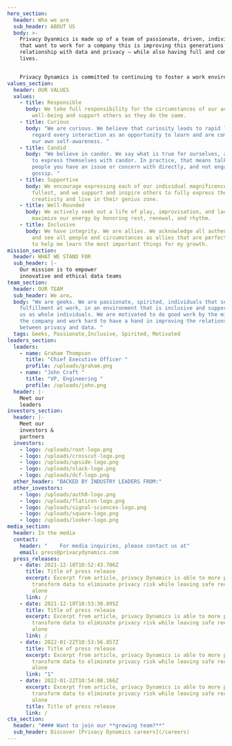 ```yaml
---
hero_section:
  header: Who we are
  sub_header: ABOUT US
  body: >-
    Privacy Dyanmics is made up of a team of passionate, driven, individuals
    that want to work for a company this is improving this generations’
    relationship with data and privacy — while also having full and complete
    lives. 


    Privacy Dynamics is committed to continuing to foster a work environment that brings out the best in every one of our employees.
values_section:
  header: OUR VALUES
  values:
    - title: Responsible
      body: We take full responsibility for the circumstances of our actions and
        well-being and support others as they do the same.
    - title: Curious
      body: "We are curious. We believe that curiosity leads to rapid learning. We
        regard every interaction as an opportunity to learn and are committed to
        our own self-awareness. "
    - title: Candid
      body: "We believe in candor. We say what is true for ourselves, and allow others
        to express themselves with candor. In practice, that means talking to
        people you have an issue or concern with directly, and not engaging in
        gossip. "
    - title: Supportive
      body: We encourage expressing each of our individual magnificence to the
        fullest, and we support and inspire others to fully express their
        creativity and live in their genius zone.
    - title: Well-Rounded
      body: We actively seek out a life of play, improvisation, and laughter. We
        maximize our energy by honoring rest, renewal, and rhythm.
    - title: Inclusive
      body: We have integrity. We are allies. We acknowledge all authentic feelings,
        and see all people and circumstances as allies that are perfectly suited
        to help me learn the most important things for my growth.
mission_section:
  header: WHAT WE STAND FOR
  sub_header: |-
    Our mission is to empower 
    innovative and ethical data teams 
team_section:
  header: OUR TEAM
  sub_header: We are…
  body: "We are geeks. We are passionate, spirited, individuals that seek
    fulfillment at work, in an environment that is inclusive and supportive of
    us as whole individuals. We are motivated to do good work by the mission of
    the company and work hard to have a hand in improving the relationship
    between privacy and data. "
  tags: Geeks, Passionate,Inclusive, Spirited, Motivated
leaders_section:
  leaders:
    - name: Graham Thompson
      title: "Chief Executive Officer "
      profile: /uploads/graham.png
    - name: "John Craft "
      title: "VP, Engineering "
      profile: /uploads/john.png
  header: |-
    Meet our 
    leaders
investors_section:
  header: |-
    Meet our 
    investors & 
    partners
  investors:
    - logo: /uploads/root-logo.png
    - logo: /uploads/crosscut-logo.png
    - logo: /uploads/upside-logo.png
    - logo: /uploads/slack-logo.png
    - logo: /uploads/dcf-logo.png
  other_header: "BACKED BY INDUSTRY LEADERS FROM:"
  other_investors:
    - logo: /uploads/auth0-logo.png
    - logo: /uploads/flatiron-logo.png
    - logo: /uploads/signal-sciences-logo.png
    - logo: /uploads/square-logo.png
    - logo: /uploads/looker-logo.png
media_section:
  header: In the media
  contact:
    header: "    For media inquiries, please contact us at"
    email: press@privacydynamics.com
  press_releases:
    - date: 2021-12-10T10:52:43.706Z
      title: Title of press release
      excerpt: Excerpt from article, privacy Dynamics is able to more precisely
        transform data to eliminate privacy risk while leaving safe records
        alone
      link: /
    - date: 2021-12-10T10:53:30.895Z
      title: Title of press release
      excerpt: Excerpt from article, privacy Dynamics is able to more precisely
        transform data to eliminate privacy risk while leaving safe records
        alone
      link: /
    - date: 2022-01-22T10:53:56.857Z
      title: Title of press release
      excerpt: Excerpt from article, privacy Dynamics is able to more precisely
        transform data to eliminate privacy risk while leaving safe records
        alone
      link: "1"
    - date: 2022-01-22T10:54:08.166Z
      excerpt: Excerpt from article, privacy Dynamics is able to more precisely
        transform data to eliminate privacy risk while leaving safe records
        alone
      title: Title of press release
      link: /
cta_section:
  header: "#### Want to join our **growing team?**"
  sub_header: Discover [Privacy Dynamics careers](/careers)
---
```

